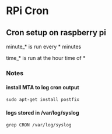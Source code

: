 # RPi Cron

## Cron setup on raspberry pi

minute_* is run every * minutes

time_* is run at the hour time of *

### Notes

#### install MTA to log cron output
`sudo apt-get install postfix`

#### logs stored in /var/log/syslog
`grep CRON /var/log/syslog`
